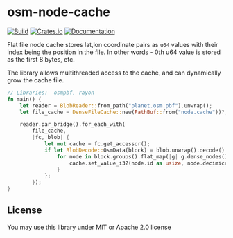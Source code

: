 # osm-node-cache

[![Build](https://github.com/nyurik/osm-node-cache/actions/workflows/ci.yaml/badge.svg)](https://github.com/nyurik/osm-node-cache/actions/workflows/ci.yaml)
[![Crates.io](https://img.shields.io/crates/v/osmnodecache.svg)](https://crates.io/crates/osmnodecache)
[![Documentation](https://docs.rs/osmnodecache/badge.svg)](https://docs.rs/osmnodecache)

Flat file node cache stores lat,lon coordinate pairs as `u64` values with their index being the position in the file. In
other words - 0th u64 value is stored as the first 8 bytes, etc.

The library allows multithreaded access to the cache, and can dynamically grow the cache file.

```rust
// Libraries:  osmpbf, rayon
fn main() {
    let reader = BlobReader::from_path("planet.osm.pbf").unwrap();
    let file_cache = DenseFileCache::new(PathBuf::from("node.cache"))?;

    reader.par_bridge().for_each_with(
        file_cache,
        |fc, blob| {
            let mut cache = fc.get_accessor();
            if let BlobDecode::OsmData(block) = blob.unwrap().decode().unwrap() {
                for node in block.groups().flat_map(|g| g.dense_nodes()) {
                    cache.set_value_i32(node.id as usize, node.decimicro_lat(), node.decimicro_lon());
                }
            };
        });
}
```

## License

You may use this library under MIT or Apache 2.0 license

